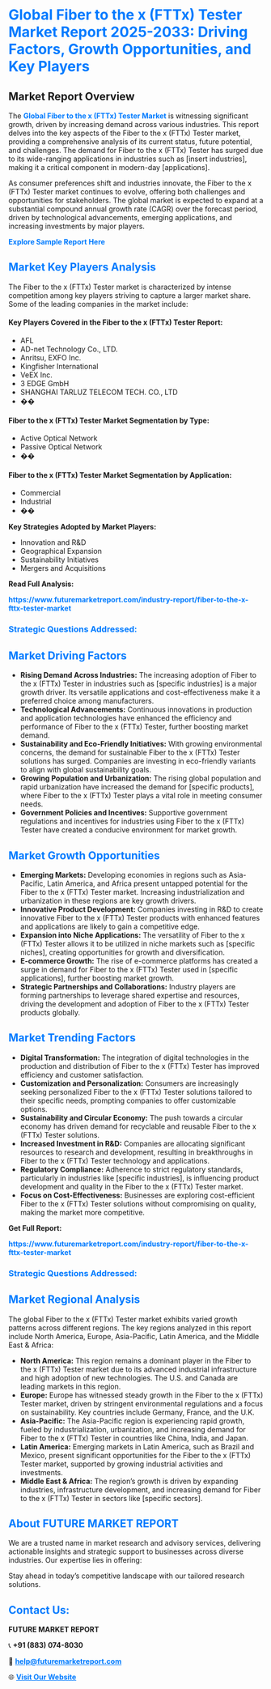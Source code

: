 <h1 style="color: #007BFF;">Global Fiber to the x (FTTx) Tester Market Report 2025-2033: Driving Factors, Growth Opportunities, and Key Players</h1>

<section id="overview">
<h2>Market Report Overview</h2>
<p>The <a href="https://www.futuremarketreport.com/industry-report/fiber-to-the-x-fttx-tester-market" style="color: #007BFF; text-decoration: none;"><strong>Global Fiber to the x (FTTx) Tester Market</strong></a> is witnessing significant growth, driven by increasing demand across various industries. This report delves into the key aspects of the Fiber to the x (FTTx) Tester market, providing a comprehensive analysis of its current status, future potential, and challenges. The demand for Fiber to the x (FTTx) Tester has surged due to its wide-ranging applications in industries such as [insert industries], making it a critical component in modern-day [applications].</p>
<p>As consumer preferences shift and industries innovate, the Fiber to the x (FTTx) Tester market continues to evolve, offering both challenges and opportunities for stakeholders. The global market is expected to expand at a substantial compound annual growth rate (CAGR) over the forecast period, driven by technological advancements, emerging applications, and increasing investments by major players.</p>
</section>

<section id="overview">
<p><a href="https://www.futuremarketreport.com/request-sample/reportId=117879" style="color: #007BFF; text-decoration: none;"><strong>Explore Sample Report Here</strong></a></p>
</section>

<section id="key-players">
<h2 style="color: #007BFF;">Market Key Players Analysis</h2>
<p>The Fiber to the x (FTTx) Tester market is characterized by intense competition among key players striving to capture a larger market share. Some of the leading companies in the market include:</p>
<h4>Key Players Covered in the Fiber to the x (FTTx) Tester Report:</h4>
<ul><li>AFL</li><li>AD-net Technology Co., LTD.</li><li>Anritsu, EXFO Inc.</li><li>Kingfisher International</li><li>VeEX Inc.</li><li>3 EDGE GmbH</li><li>SHANGHAI TARLUZ TELECOM TECH. CO., LTD</li><li>��</li></ul>
<h4>Fiber to the x (FTTx) Tester Market Segmentation by Type:</h4>
<ul><li>Active Optical Network</li><li>Passive Optical Network</li><li>��</li></ul>

<h4>Fiber to the x (FTTx) Tester Market Segmentation by Application:</h4>
<ul><li>Commercial</li><li>Industrial</li><li>��</li></ul>
<p><strong>Key Strategies Adopted by Market Players:</strong></p>
<ul>
<li>Innovation and R&D</li>
<li>Geographical Expansion</li>
<li>Sustainability Initiatives</li>
<li>Mergers and Acquisitions</li>
</ul>
</section>

<section>
<p><strong>Read Full Analysis: </strong></p><a href="https://www.futuremarketreport.com/industry-report/fiber-to-the-x-fttx-tester-market" style="color: #007BFF; text-decoration: none;"><strong>https://www.futuremarketreport.com/industry-report/fiber-to-the-x-fttx-tester-market</strong></a>
<h3 style="color: #007BFF;">Strategic Questions Addressed:</h3>
</section>

<section id="driving-factors">
<h2 style="color: #007BFF;">Market Driving Factors</h2>
<ul>
<li><strong>Rising Demand Across Industries:</strong> The increasing adoption of Fiber to the x (FTTx) Tester in industries such as [specific industries] is a major growth driver. Its versatile applications and cost-effectiveness make it a preferred choice among manufacturers.</li>
<li><strong>Technological Advancements:</strong> Continuous innovations in production and application technologies have enhanced the efficiency and performance of Fiber to the x (FTTx) Tester, further boosting market demand.</li>
<li><strong>Sustainability and Eco-Friendly Initiatives:</strong> With growing environmental concerns, the demand for sustainable Fiber to the x (FTTx) Tester solutions has surged. Companies are investing in eco-friendly variants to align with global sustainability goals.</li>
<li><strong>Growing Population and Urbanization:</strong> The rising global population and rapid urbanization have increased the demand for [specific products], where Fiber to the x (FTTx) Tester plays a vital role in meeting consumer needs.</li>
<li><strong>Government Policies and Incentives:</strong> Supportive government regulations and incentives for industries using Fiber to the x (FTTx) Tester have created a conducive environment for market growth.</li>
</ul>
</section>

<section id="growth-opportunities">
<h2 style="color: #007BFF;">Market Growth Opportunities</h2>
<ul>
<li><strong>Emerging Markets:</strong> Developing economies in regions such as Asia-Pacific, Latin America, and Africa present untapped potential for the Fiber to the x (FTTx) Tester market. Increasing industrialization and urbanization in these regions are key growth drivers.</li>
<li><strong>Innovative Product Development:</strong> Companies investing in R&D to create innovative Fiber to the x (FTTx) Tester products with enhanced features and applications are likely to gain a competitive edge.</li>
<li><strong>Expansion into Niche Applications:</strong> The versatility of Fiber to the x (FTTx) Tester allows it to be utilized in niche markets such as [specific niches], creating opportunities for growth and diversification.</li>
<li><strong>E-commerce Growth:</strong> The rise of e-commerce platforms has created a surge in demand for Fiber to the x (FTTx) Tester used in [specific applications], further boosting market growth.</li>
<li><strong>Strategic Partnerships and Collaborations:</strong> Industry players are forming partnerships to leverage shared expertise and resources, driving the development and adoption of Fiber to the x (FTTx) Tester products globally.</li>
</ul>
</section>

<section id="trending-factors">
<h2 style="color: #007BFF;">Market Trending Factors</h2>
<ul>
<li><strong>Digital Transformation:</strong> The integration of digital technologies in the production and distribution of Fiber to the x (FTTx) Tester has improved efficiency and customer satisfaction.</li>
<li><strong>Customization and Personalization:</strong> Consumers are increasingly seeking personalized Fiber to the x (FTTx) Tester solutions tailored to their specific needs, prompting companies to offer customizable options.</li>
<li><strong>Sustainability and Circular Economy:</strong> The push towards a circular economy has driven demand for recyclable and reusable Fiber to the x (FTTx) Tester solutions.</li>
<li><strong>Increased Investment in R&D:</strong> Companies are allocating significant resources to research and development, resulting in breakthroughs in Fiber to the x (FTTx) Tester technology and applications.</li>
<li><strong>Regulatory Compliance:</strong> Adherence to strict regulatory standards, particularly in industries like [specific industries], is influencing product development and quality in the Fiber to the x (FTTx) Tester market.</li>
<li><strong>Focus on Cost-Effectiveness:</strong> Businesses are exploring cost-efficient Fiber to the x (FTTx) Tester solutions without compromising on quality, making the market more competitive.</li>
</ul>
</section>

<section>
<p><strong>Get Full Report: </strong></p><a href="https://www.futuremarketreport.com/industry-report/fiber-to-the-x-fttx-tester-market" style="color: #007BFF; text-decoration: none;"><strong>https://www.futuremarketreport.com/industry-report/fiber-to-the-x-fttx-tester-market</strong></a>
<h3 style="color: #007BFF;">Strategic Questions Addressed:</h3>
</section>


<section id="regional-analysis">
<h2 style="color: #007BFF;">Market Regional Analysis</h2>
<p>The global Fiber to the x (FTTx) Tester market exhibits varied growth patterns across different regions. The key regions analyzed in this report include North America, Europe, Asia-Pacific, Latin America, and the Middle East & Africa:</p>
<ul>
<li><strong>North America:</strong> This region remains a dominant player in the Fiber to the x (FTTx) Tester market due to its advanced industrial infrastructure and high adoption of new technologies. The U.S. and Canada are leading markets in this region.</li>
<li><strong>Europe:</strong> Europe has witnessed steady growth in the Fiber to the x (FTTx) Tester market, driven by stringent environmental regulations and a focus on sustainability. Key countries include Germany, France, and the U.K.</li>
<li><strong>Asia-Pacific:</strong> The Asia-Pacific region is experiencing rapid growth, fueled by industrialization, urbanization, and increasing demand for Fiber to the x (FTTx) Tester in countries like China, India, and Japan.</li>
<li><strong>Latin America:</strong> Emerging markets in Latin America, such as Brazil and Mexico, present significant opportunities for the Fiber to the x (FTTx) Tester market, supported by growing industrial activities and investments.</li>
<li><strong>Middle East & Africa:</strong> The region’s growth is driven by expanding industries, infrastructure development, and increasing demand for Fiber to the x (FTTx) Tester in sectors like [specific sectors].</li>
</ul>
</section>

<footer>
<h2 style="color: #007BFF;">About FUTURE MARKET REPORT</h2>
<p>We are a trusted name in market research and advisory services, delivering actionable insights and strategic support to businesses across diverse industries. Our expertise lies in offering:</p>

<p>Stay ahead in today’s competitive landscape with our tailored research solutions.</p>

<h2 style="color: #007BFF;">Contact Us:</h2>
<p><strong>FUTURE MARKET REPORT</strong></p>
<p>📞 <strong>+91 (883) 074-8030</strong></p>
<p>📧 <strong><a href="mailto:help@futuremarketreport.com" style="color: #007BFF;">help@futuremarketreport.com</a></strong></p>
<p>🌐 <strong><a href="https://www.futuremarketreport.com/" style="color: #007BFF;">Visit Our Website</a></strong></p>
</footer>
